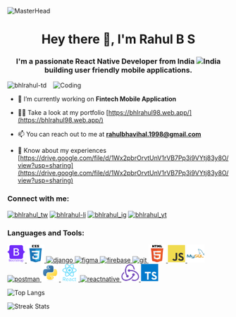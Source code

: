 ![MasterHead](https://github.com/bhlRahul-TD/bhlrahul-TD/blob/main/Banner.jpg)
<h1 align="center">Hey there 👋, I'm Rahul B S</h1>
<h3 align="center">I'm a passionate React Native Developer from India <img alt="India" src="https://cdn.britannica.com/97/1597-004-05816F4E/Flag-India.jpg" style="width: 23px; height: 15px;"> building user friendly mobile applications.</h3>
<img align="right" alt="Coding" width="400" src="https://raw.githubusercontent.com/abhisheknaiidu/abhisheknaiidu/master/code.gif">

<p align="left"> <img src="https://komarev.com/ghpvc/?username=bhlrahul-td&label=Profile%20views&color=0e75b6&style=flat" alt="bhlrahul-td" /> </p>

- 🔭 I’m currently working on **Fintech Mobile Application**

- 👨‍💻 Take a look at my portfolio [https://bhlrahul98.web.app/](https://bhlrahul98.web.app/)

- 📫 You can reach out to me at **rahulbhavihal.1998@gmail.com**

- 📄 Know about my experiences [https://drive.google.com/file/d/1Wx2pbrOrvtUnV1rVB7Pp3i9VYtj83y8O/view?usp=sharing](https://drive.google.com/file/d/1Wx2pbrOrvtUnV1rVB7Pp3i9VYtj83y8O/view?usp=sharing)

<h3 align="left">Connect with me:</h3>
<p align="left">
<a href="https://twitter.com/bhlrahul_tw" target="blank"><img align="center" src="https://raw.githubusercontent.com/rahuldkjain/github-profile-readme-generator/master/src/images/icons/Social/twitter.svg" alt="bhlrahul_tw" height="30" width="40" /></a>
<a href="https://linkedin.com/in/bhlrahul-li" target="blank"><img align="center" src="https://raw.githubusercontent.com/rahuldkjain/github-profile-readme-generator/master/src/images/icons/Social/linked-in-alt.svg" alt="bhlrahul-li" height="30" width="40" /></a>
<a href="https://instagram.com/bhlrahul_ig" target="blank"><img align="center" src="https://raw.githubusercontent.com/rahuldkjain/github-profile-readme-generator/master/src/images/icons/Social/instagram.svg" alt="bhlrahul_ig" height="30" width="40" /></a>
<a href="https://www.youtube.com/c/bhlrahul_yt" target="blank"><img align="center" src="https://raw.githubusercontent.com/rahuldkjain/github-profile-readme-generator/master/src/images/icons/Social/youtube.svg" alt="bhlrahul_yt" height="30" width="40" /></a>
</p>

<h3 align="left">Languages and Tools:</h3>
<p align="left"> 
<a href="https://getbootstrap.com" target="_blank" rel="noreferrer"> <img src="https://raw.githubusercontent.com/devicons/devicon/master/icons/bootstrap/bootstrap-plain-wordmark.svg" alt="bootstrap" width="40" height="40"/> </a> 
<a href="https://www.w3schools.com/css/" target="_blank" rel="noreferrer"> <img src="https://raw.githubusercontent.com/devicons/devicon/master/icons/css3/css3-original-wordmark.svg" alt="css3" width="40" height="40"/> </a> 
<a href="https://www.djangoproject.com/" target="_blank" rel="noreferrer"> <img src="https://cdn.worldvectorlogo.com/logos/django.svg" alt="django" width="40" height="40"/> </a> 
<a href="https://www.figma.com/" target="_blank" rel="noreferrer"> <img src="https://www.vectorlogo.zone/logos/figma/figma-icon.svg" alt="figma" width="40" height="40"/> </a> 
<a href="https://firebase.google.com/" target="_blank" rel="noreferrer"> <img src="https://www.vectorlogo.zone/logos/firebase/firebase-icon.svg" alt="firebase" width="40" height="40"/> </a> 
<a href="https://git-scm.com/" target="_blank" rel="noreferrer"> <img src="https://www.vectorlogo.zone/logos/git-scm/git-scm-icon.svg" alt="git" width="40" height="40"/> </a> 
<a href="https://www.w3.org/html/" target="_blank" rel="noreferrer"> <img src="https://raw.githubusercontent.com/devicons/devicon/master/icons/html5/html5-original-wordmark.svg" alt="html5" width="40" height="40"/> </a> 
<a href="https://developer.mozilla.org/en-US/docs/Web/JavaScript" target="_blank" rel="noreferrer"> <img src="https://raw.githubusercontent.com/devicons/devicon/master/icons/javascript/javascript-original.svg" alt="javascript" width="40" height="40"/> </a> 
<a href="https://www.mysql.com/" target="_blank" rel="noreferrer"> <img src="https://raw.githubusercontent.com/devicons/devicon/master/icons/mysql/mysql-original-wordmark.svg" alt="mysql" width="40" height="40"/> </a> 
<a href="https://postman.com" target="_blank" rel="noreferrer"> <img src="https://www.vectorlogo.zone/logos/getpostman/getpostman-icon.svg" alt="postman" width="40" height="40"/> </a> 
<a href="https://www.python.org" target="_blank" rel="noreferrer"> <img src="https://raw.githubusercontent.com/devicons/devicon/master/icons/python/python-original.svg" alt="python" width="40" height="40"/> </a> 
<a href="https://reactjs.org/" target="_blank" rel="noreferrer"> <img src="https://raw.githubusercontent.com/devicons/devicon/master/icons/react/react-original-wordmark.svg" alt="react" width="40" height="40"/> </a> 
<a href="https://reactnative.dev/" target="_blank" rel="noreferrer"> <img src="https://reactnative.dev/img/header_logo.svg" alt="reactnative" width="40" height="40"/> </a> 
<a href="https://redux.js.org" target="_blank" rel="noreferrer"> <img src="https://raw.githubusercontent.com/devicons/devicon/master/icons/redux/redux-original.svg" alt="redux" width="40" height="40"/> </a> 
<a href="https://www.typescriptlang.org/" target="_blank" rel="noreferrer"> <img src="https://raw.githubusercontent.com/devicons/devicon/master/icons/typescript/typescript-original.svg" alt="typescript" width="40" height="40"/> </a> 
</p>

<p>
  <!-- Dark Mode Stats -->
  <picture>
    <source 
      srcset="https://github-readme-stats.vercel.app/api/top-langs?username=bhlrahul-td&show_icons=true&locale=en&layout=compact&theme=dark"
      media="(prefers-color-scheme: dark)"
    />
    <!-- Light Mode Stats -->
    <img 
      src="https://github-readme-stats.vercel.app/api/top-langs?username=bhlrahul-td&show_icons=true&locale=en&layout=compact&theme=light"
      alt="Top Langs"
    />
  </picture>
</p>

<p>
  <!-- Dark Mode Streak -->
  <picture>
    <source 
      srcset="https://github-readme-streak-stats.herokuapp.com/?user=bhlrahul-td&theme=dark"
      media="(prefers-color-scheme: dark)"
    />
    <!-- Light Mode Streak -->
    <img 
      src="https://github-readme-streak-stats.herokuapp.com/?user=bhlrahul-td&theme=light"
      alt="Streak Stats"
    />
  </picture>
</p>
